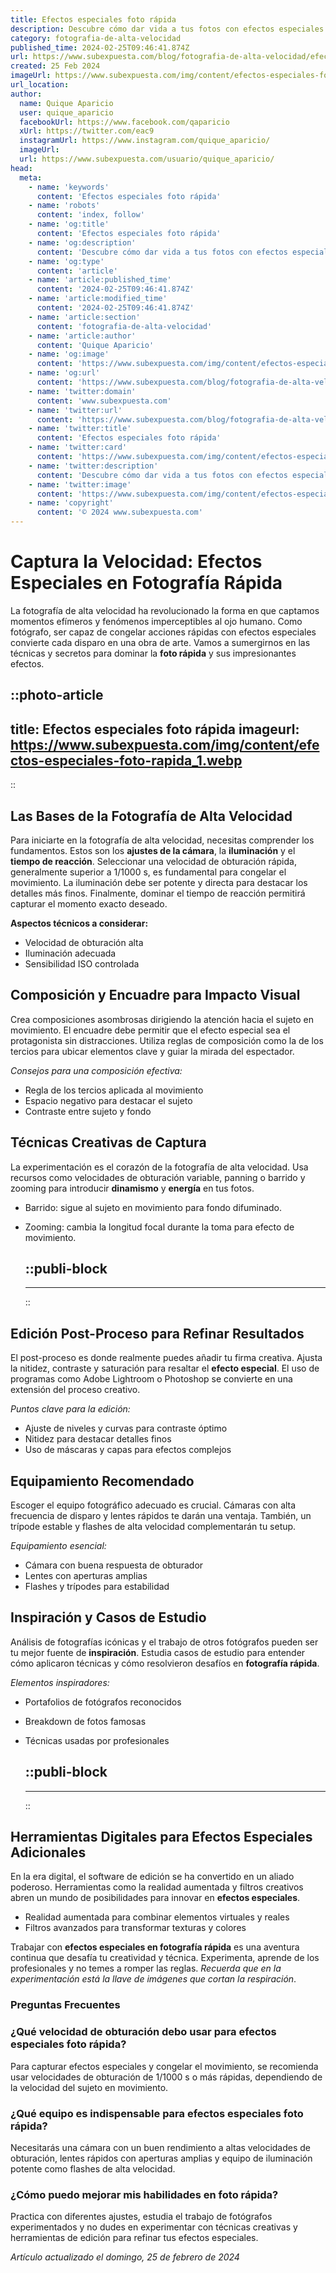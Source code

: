 ```yaml
---
title: Efectos especiales foto rápida
description: Descubre cómo dar vida a tus fotos con efectos especiales de alta velocidad. Captura momentos únicos de manera creativa y profesional.
category: fotografia-de-alta-velocidad
published_time: 2024-02-25T09:46:41.874Z
url: https://www.subexpuesta.com/blog/fotografia-de-alta-velocidad/efectos-especiales-foto-rapida
created: 25 Feb 2024
imageUrl: https://www.subexpuesta.com/img/content/efectos-especiales-foto-rapida_1.webp
url_location:
author:
  name: Quique Aparicio
  user: quique_aparicio
  facebookUrl: https://www.facebook.com/qaparicio
  xUrl: https://twitter.com/eac9
  instagramUrl: https://www.instagram.com/quique_aparicio/
  imageUrl: 
  url: https://www.subexpuesta.com/usuario/quique_aparicio/
head:
  meta:
    - name: 'keywords'
      content: 'Efectos especiales foto rápida'
    - name: 'robots'
      content: 'index, follow'
    - name: 'og:title'
      content: 'Efectos especiales foto rápida'
    - name: 'og:description'
      content: 'Descubre cómo dar vida a tus fotos con efectos especiales de alta velocidad. Captura momentos únicos de manera creativa y profesional.'
    - name: 'og:type'
      content: 'article'
    - name: 'article:published_time'
      content: '2024-02-25T09:46:41.874Z'
    - name: 'article:modified_time'
      content: '2024-02-25T09:46:41.874Z'
    - name: 'article:section'
      content: 'fotografia-de-alta-velocidad'
    - name: 'article:author'
      content: 'Quique Aparicio'
    - name: 'og:image'
      content: 'https://www.subexpuesta.com/img/content/efectos-especiales-foto-rapida_1.webp'
    - name: 'og:url'
      content: 'https://www.subexpuesta.com/blog/fotografia-de-alta-velocidad/efectos-especiales-foto-rapida'
    - name: 'twitter:domain'
      content: 'www.subexpuesta.com'
    - name: 'twitter:url'
      content: 'https://www.subexpuesta.com/blog/fotografia-de-alta-velocidad/efectos-especiales-foto-rapida'
    - name: 'twitter:title'
      content: 'Efectos especiales foto rápida'
    - name: 'twitter:card'
      content: 'https://www.subexpuesta.com/img/content/efectos-especiales-foto-rapida_1.webp'
    - name: 'twitter:description'
      content: 'Descubre cómo dar vida a tus fotos con efectos especiales de alta velocidad. Captura momentos únicos de manera creativa y profesional.'
    - name: 'twitter:image'
      content: 'https://www.subexpuesta.com/img/content/efectos-especiales-foto-rapida_1.webp'
    - name: 'copyright'
      content: '© 2024 www.subexpuesta.com'
---
```

# Captura la Velocidad: Efectos Especiales en Fotografía Rápida

La fotografía de alta velocidad ha revolucionado la forma en que captamos momentos efímeros y fenómenos imperceptibles al ojo humano. Como fotógrafo, ser capaz de congelar acciones rápidas con efectos especiales convierte cada disparo en una obra de arte. Vamos a sumergirnos en las técnicas y secretos para dominar la **foto rápida** y sus impresionantes efectos.


::photo-article
---
title: Efectos especiales foto rápida
imageurl: https://www.subexpuesta.com/img/content/efectos-especiales-foto-rapida_1.webp
---
::


## Las Bases de la Fotografía de Alta Velocidad
Para iniciarte en la fotografía de alta velocidad, necesitas comprender los fundamentos. Estos son los **ajustes de la cámara**, la **iluminación** y el **tiempo de reacción**. Seleccionar una velocidad de obturación rápida, generalmente superior a 1/1000 s, es fundamental para congelar el movimiento. La iluminación debe ser potente y directa para destacar los detalles más finos. Finalmente, dominar el tiempo de reacción permitirá capturar el momento exacto deseado.

**Aspectos técnicos a considerar:**
- Velocidad de obturación alta
- Iluminación adecuada
- Sensibilidad ISO controlada

## Composición y Encuadre para Impacto Visual
Crea composiciones asombrosas dirigiendo la atención hacia el sujeto en movimiento. El encuadre debe permitir que el efecto especial sea el protagonista sin distracciones. Utiliza reglas de composición como la de los tercios para ubicar elementos clave y guiar la mirada del espectador.

*Consejos para una composición efectiva:*
- Regla de los tercios aplicada al movimiento
- Espacio negativo para destacar el sujeto
- Contraste entre sujeto y fondo

## Técnicas Creativas de Captura
La experimentación es el corazón de la fotografía de alta velocidad. Usa recursos como velocidades de obturación variable, panning o barrido y zooming para introducir **dinamismo** y **energía** en tus fotos.

- Barrido: sigue al sujeto en movimiento para fondo difuminado.
- Zooming: cambia la longitud focal durante la toma para efecto de movimiento.


  ::publi-block
  ---
  ---
  ::
  
  
## Edición Post-Proceso para Refinar Resultados
El post-proceso es donde realmente puedes añadir tu firma creativa. Ajusta la nitidez, contraste y saturación para resaltar el **efecto especial**. El uso de programas como Adobe Lightroom o Photoshop se convierte en una extensión del proceso creativo.

*Puntos clave para la edición:*
- Ajuste de niveles y curvas para contraste óptimo
- Nitidez para destacar detalles finos
- Uso de máscaras y capas para efectos complejos

## Equipamiento Recomendado
Escoger el equipo fotográfico adecuado es crucial. Cámaras con alta frecuencia de disparo y lentes rápidos te darán una ventaja. También, un trípode estable y flashes de alta velocidad complementarán tu setup.

*Equipamiento esencial:*
- Cámara con buena respuesta de obturador
- Lentes con aperturas amplias
- Flashes y trípodes para estabilidad

## Inspiración y Casos de Estudio
Análisis de fotografías icónicas y el trabajo de otros fotógrafos pueden ser tu mejor fuente de **inspiración**. Estudia casos de estudio para entender cómo aplicaron técnicas y cómo resolvieron desafíos en **fotografía rápida**.

*Elementos inspiradores:*
- Portafolios de fotógrafos reconocidos
- Breakdown de fotos famosas
- Técnicas usadas por profesionales


  ::publi-block
  ---
  ---
  ::
  
  
## Herramientas Digitales para Efectos Especiales Adicionales
En la era digital, el software de edición se ha convertido en un aliado poderoso. Herramientas como la realidad aumentada y filtros creativos abren un mundo de posibilidades para innovar en **efectos especiales**.

- Realidad aumentada para combinar elementos virtuales y reales
- Filtros avanzados para transformar texturas y colores

Trabajar con **efectos especiales en fotografía rápida** es una aventura continua que desafía tu creatividad y técnica. Experimenta, aprende de los profesionales y no temes a romper las reglas. *Recuerda que en la experimentación está la llave de imágenes que cortan la respiración*.

### Preguntas Frecuentes
### ¿Qué velocidad de obturación debo usar para efectos especiales foto rápida?
Para capturar efectos especiales y congelar el movimiento, se recomienda usar velocidades de obturación de 1/1000 s o más rápidas, dependiendo de la velocidad del sujeto en movimiento.

### ¿Qué equipo es indispensable para efectos especiales foto rápida?
Necesitarás una cámara con un buen rendimiento a altas velocidades de obturación, lentes rápidos con aperturas amplias y equipo de iluminación potente como flashes de alta velocidad.

### ¿Cómo puedo mejorar mis habilidades en foto rápida?
Practica con diferentes ajustes, estudia el trabajo de fotógrafos experimentados y no dudes en experimentar con técnicas creativas y herramientas de edición para refinar tus efectos especiales.

_Artículo actualizado el domingo, 25 de febrero de 2024_